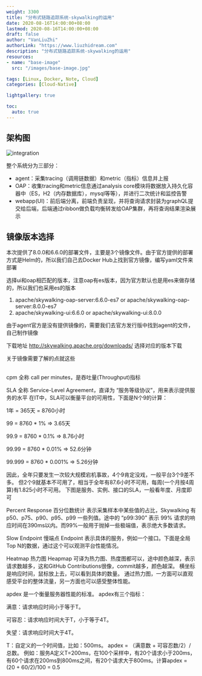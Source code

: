 ```yaml
---
weight: 3300
title: "分布式链路追踪系统-skywalking的运用"
date: 2020-08-16T14:00:00+08:00
lastmod: 2020-08-16T14:00:00+08:00
draft: false
author: "VanLiuZhi"
authorLink: "https://www.liuzhidream.com"
description: "分布式链路追踪系统-skywalking的运用"
resources:
- name: "base-image"
  src: "/images/base-image.jpg"

tags: [Linux, Docker, Note, Cloud]
categories: [Cloud-Native]

lightgallery: true

toc:
  auto: true
---
```


## 架构图

![integration](http://skywalking.apache.org/assets/img/integration.2e80f9dd.jpg)

整个系统分为三部分：

- agent：采集tracing（调用链数据）和metric（指标）信息并上报
- OAP：收集tracing和metric信息通过analysis core模块将数据放入持久化容器中（ES，H2（内存数据库），mysql等等），并进行二次统计和监控告警
- webapp(UI)：前后端分离，前端负责呈现，并将查询请求封装为graphQL提交给后端，后端通过ribbon做负载均衡转发给OAP集群，再将查询结果渲染展示

## 镜像版本选择

本次提供了8.0.0和6.6.0的部署文件，主要是3个镜像文件。由于官方提供的部署方式是Helm的，所以我们自己去Docker Hub上找到官方镜像，编写yaml文件来部署

选择ui和oap相匹配的版本，注意oap有es版本，因为官方默认也是用es来做存储的，所以我们也采用es的版本

1. apache/skywalking-oap-server:6.6.0-es7 or apache/skywalking-oap-server:8.0.0-es7
2. apache/skywalking-ui:6.6.0 or apache/skywalking-ui:8.0.0

由于agent官方是没有提供镜像的，需要我们去官方发行版中找到agent的文件，自己制作镜像

下载地址 http://skywalking.apache.org/downloads/ 选择对应的版本下载

关于镜像需要了解的点就这些

## 

cpm 全称 call per minutes，是吞吐量(Throughput)指标

SLA 全称 Service-Level Agreement，直译为 “服务等级协议”，用来表示提供服务的水平
在IT中，SLA可以衡量平台的可用性，下面是N个9的计算：

1年 = 365天 = 8760小时

99 = 8760 * 1% => 3.65天

99.9 = 8760 * 0.1% => 8.76小时

99.99 = 8760 * 0.01% => 52.6分钟

99.999 = 8760 * 0.001% => 5.26分钟

因此，全年只要发生一次较大规模宕机事故，4个9肯定没戏，一般平台3个9差不多。 但2个9就基本不可用了，相当于全年有87.6小时不可用，每周(一个月按4周算)有1.825小时不可用。 下图是服务、实例、接口的SLA，一般看年度、月度即可

Percent Response 百分位数统计
表示采集样本中某些值的占比，Skywalking 有 p50、p75、p90、p95、p99 一些列值。途中的 “p99:390” 表示 99% 请求的响应时间在390ms以内。而99%一般用于抛掉一些极端值，表示绝大多数请求。

Slow Endpoint 慢端点
Endpoint 表示具体的服务，例如一个接口。下面是全局Top N的数据，通过这个可以观测平台性能情况。

Heatmap 热力图
Heapmap 可译为热力图、热度图都可以，途中颜色越深，表示请求数越多，这和GitHub Contributions很像，commit越多，颜色越深。 横坐标是响应时间，鼠标放上去，可以看到具体的数量。 通过热力图，一方面可以直观感受平台的整体流量，另一方面也可以感受整体性能。

apdex
是一个衡量服务器性能的标准。 apdex有三个指标：

满意：请求响应时间小于等于T。

可容忍：请求响应时间大于T，小于等于4T。

失望：请求响应时间大于4T。

T：自定义的一个时间值，比如：500ms。 apdex = （满意数 + 可容忍数/2）/ 总数。 例如：服务A定义T=200ms，在100个采样中，有20个请求小于200ms，有60个请求在200ms到800ms之间，有20个请求大于800ms。计算apdex = (20 + 60/2)/100 = 0.5
